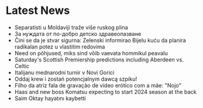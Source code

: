 # Latest News
-  Separatisti u Moldaviji traže više ruskog plina
-  За нуждата от по-добро детско здравеопазване
-  Čini se da je stvar sigurna: Zelenski informirao Bijelu kuću da planira radikalan potez u vlastitim redovima
-  Need on põhjused, miks sind võib vaevata hommikul peavalu
-  Saturday's Scottish Premiership predictions including Aberdeen vs. Celtic
-  Italijanu mednarodni turnir v Novi Gorici
-  Oddaj krew i zostań potencjalnym dawcą szpiku!
-  Filho da atriz fala de gravação de vídeo erótico com a mãe: "Nojo"
-  Haas and new boss Komatsu expecting to start 2024 season at the back
-  Saim Oktay hayatını kaybetti
